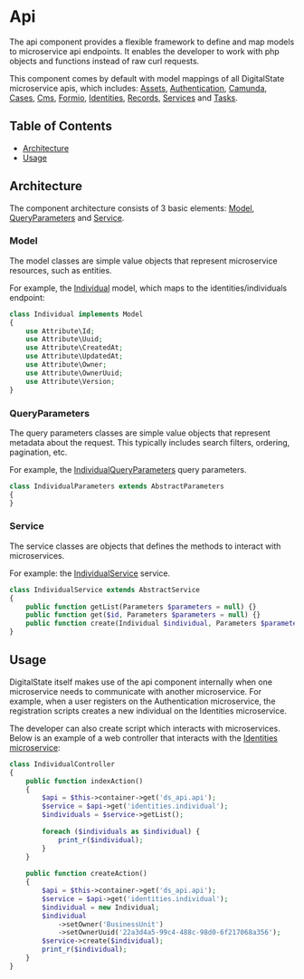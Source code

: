 # Api

The api component provides a flexible framework to define and map models to microservice api endpoints. It enables the developer to work with php objects and functions instead of raw curl requests.

This component comes by default with model mappings of all DigitalState microservice apis, which includes: [Assets](https://github.com/DigitalState/Assets), [Authentication](https://github.com/DigitalState/Authentication), [Camunda](https://github.com/DigitalState/Camunda), [Cases](https://github.com/DigitalState/Cases), [Cms](https://github.com/DigitalState/Cms), [Formio](https://github.com/DigitalState/Formio), [Identities](https://github.com/DigitalState/Identities), [Records](https://github.com/DigitalState/Records), [Services](https://github.com/DigitalState/Services) and [Tasks](https://github.com/DigitalState/Tasks).

## Table of Contents

- [Architecture](#architecture)
- [Usage](#usage)

## Architecture

The component architecture consists of 3 basic elements: [Model](#model), [QueryParameters](#queryparameters) and [Service](#service).

### Model

The model classes are simple value objects that represent microservice resources, such as entities. 

For example, the [Individual](https://github.com/DigitalState/Core/blob/develop/src/Ds/Component/Api/Model/Individual.php) model, which maps to the identities/individuals endpoint:

```php
class Individual implements Model
{
    use Attribute\Id;
    use Attribute\Uuid;
    use Attribute\CreatedAt;
    use Attribute\UpdatedAt;
    use Attribute\Owner;
    use Attribute\OwnerUuid;
    use Attribute\Version;
}
```

### QueryParameters

The query parameters classes are simple value objects that represent metadata about the request. This typically includes search filters, ordering, pagination, etc.

For example, the [IndividualQueryParameters](https://github.com/DigitalState/Core/blob/develop/src/Ds/Component/Api/Query/IndividualParameters.php) query parameters.

```php
class IndividualParameters extends AbstractParameters
{
}
```

### Service

The service classes are objects that defines the methods to interact with microservices.

For example: the [IndividualService](https://github.com/DigitalState/Core/blob/develop/src/Ds/Component/Api/Service/IndividualService.php) service.

```php
class IndividualService extends AbstractService
{
    public function getList(Parameters $parameters = null) {}
    public function get($id, Parameters $parameters = null) {}
    public function create(Individual $individual, Parameters $parameters = null) {}
}
```

## Usage

DigitalState itself makes use of the api component internally when one microservice needs to communicate with another microservice. For example, when a user registers on the Authentication microservice, the registration scripts creates a new individual on the Identities microservice.

The developer can also create script which interacts with microservices. Below is an example of a web controller that interacts with the [Identities microservice](https://github.com/DigitalState/Identities):

```php
class IndividualController
{
    public function indexAction()
    {
        $api = $this->container->get('ds_api.api');
        $service = $api->get('identities.individual');
        $individuals = $service->getList();
        
        foreach ($individuals as $individual) {
            print_r($individual);
        }
    }
    
    public function createAction()
    {
        $api = $this->container->get('ds_api.api');
        $service = $api->get('identities.individual');
        $individual = new Individual;
        $individual
            ->setOwner('BusinessUnit')
            ->setOwnerUuid('22a3d4a5-99c4-488c-98d0-6f217068a356');
        $service->create($individual);
        print_r($individual);
    }
}
```

